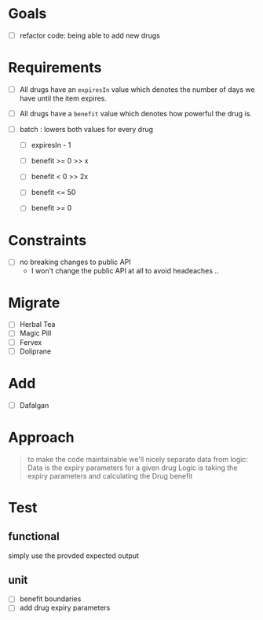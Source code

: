 # Goals 

- [ ] refactor code: being able to add new drugs

# Requirements
- [ ] All drugs have an `expiresIn` value which denotes the number of days we have until the item expires.
- [ ] All drugs have a `benefit` value which denotes how powerful the drug is.
- [ ] batch : lowers both values for every drug
  
  - [ ] expiresIn - 1

  - [ ] benefit >= 0 >> x  
  - [ ] benefit < 0 >> 2x  
  
  - [ ] benefit <= 50
  - [ ] benefit >= 0

# Constraints
- [ ] no breaking changes to public API
  - I won't change the public API at all to avoid headeaches ..

# Migrate
- [ ] Herbal Tea
- [ ] Magic Pill
- [ ] Fervex
- [ ] Doliprane

# Add 
- [ ] Dafalgan

# Approach
> to make the code maintainable we'll nicely separate data from logic:  
> Data is the expiry parameters for a given drug
> Logic is taking the expiry parameters and calculating the Drug benefit

# Test 

## functional
simply use the provded expected output

## unit
-  [ ] benefit boundaries
-  [ ] add drug expiry parameters